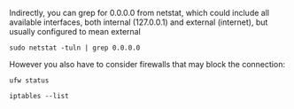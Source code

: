 
Indirectly, you can grep for 0.0.0.0 from netstat, which could include all available interfaces, both internal (127.0.0.1) and external (internet), but usually configured to mean external
```
sudo netstat -tuln | grep 0.0.0.0
```

However you also have to consider firewalls that may block the connection:
```
ufw status
```

```
iptables --list
```

